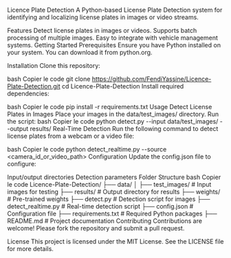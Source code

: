Licence Plate Detection
A Python-based License Plate Detection system for identifying and localizing license plates in images or video streams.

Features
Detect license plates in images or videos.
Supports batch processing of multiple images.
Easy to integrate with vehicle management systems.
Getting Started
Prerequisites
Ensure you have Python installed on your system. You can download it from python.org.

Installation
Clone this repository:

bash
Copier le code
git clone https://github.com/FendiYassine/Licence-Plate-Detection.git
cd Licence-Plate-Detection
Install required dependencies:

bash
Copier le code
pip install -r requirements.txt
Usage
Detect License Plates in Images
Place your images in the data/test_images/ directory.
Run the script:
bash
Copier le code
python detect.py --input data/test_images/ --output results/
Real-Time Detection
Run the following command to detect license plates from a webcam or a video file:

bash
Copier le code
python detect_realtime.py --source <camera_id_or_video_path>
Configuration
Update the config.json file to configure:

Input/output directories
Detection parameters
Folder Structure
bash
Copier le code
Licence-Plate-Detection/
├── data/
│   ├── test_images/       # Input images for testing
├── results/               # Output directory for results
├── weights/               # Pre-trained weights
├── detect.py              # Detection script for images
├── detect_realtime.py     # Real-time detection script
├── config.json            # Configuration file
├── requirements.txt       # Required Python packages
├── README.md              # Project documentation
Contributing
Contributions are welcome! Please fork the repository and submit a pull request.

License
This project is licensed under the MIT License. See the LICENSE file for more details.
